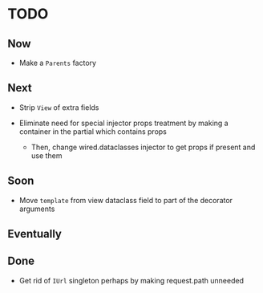 # TODO

## Now

- Make a `Parents` factory

## Next

- Strip `View` of extra fields

- Eliminate need for special injector props treatment by making a container in the partial which contains props

  - Then, change wired.dataclasses injector to get props if present and use them

## Soon

- Move `template` from view dataclass field to part of the decorator arguments

## Eventually

## Done

- Get rid of `IUrl` singleton perhaps by making request.path unneeded

